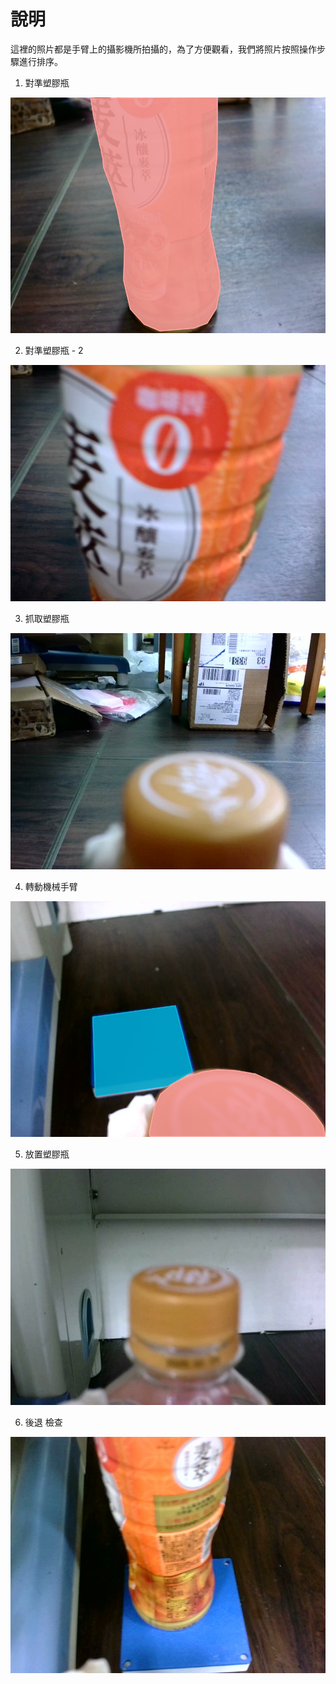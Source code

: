 <!--
 * @Author: hibana2077 hibana2077@gmail.com
 * @Date: 2024-06-14 19:39:23
 * @LastEditors: hibana2077 hibana2077@gmail.com
 * @LastEditTime: 2024-06-14 20:25:55
 * @FilePath: \llm-robotic-control\docs\plastic_bottle_exp\README.md
 * @Description: 这是默认设置,请设置`customMade`, 打开koroFileHeader查看配置 进行设置: https://github.com/OBKoro1/koro1FileHeader/wiki/%E9%85%8D%E7%BD%AE
-->
# 說明

這裡的照片都是手臂上的攝影機所拍攝的，為了方便觀看，我們將照片按照操作步驟進行排序。

1. 對準塑膠瓶

![對準塑膠瓶](./segment/alig.png)

2. 對準塑膠瓶 - 2

![對準塑膠瓶 - 2](./alignment2.jpg)

3. 抓取塑膠瓶

![抓取塑膠瓶](./grab.jpg)

4. 轉動機械手臂

![轉動機械手臂](./segment/after_rotate_seg.png)

5. 放置塑膠瓶

![放置塑膠瓶](./release.jpg)

6. 後退 檢查

![後退 檢查](./exit.jpg)